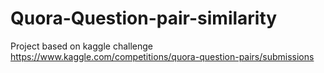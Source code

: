 # Quora-Question-pair-similarity
Project based on kaggle challenge https://www.kaggle.com/competitions/quora-question-pairs/submissions
